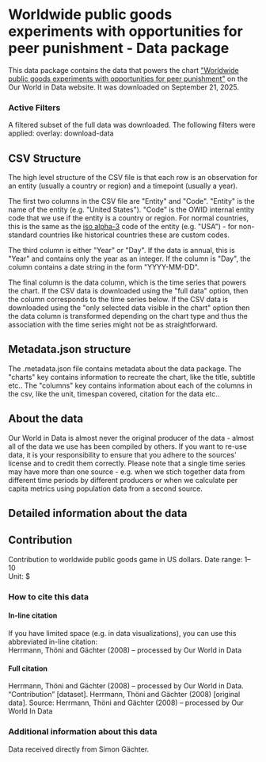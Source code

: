 # Worldwide public goods experiments with opportunities for peer punishment - Data package

This data package contains the data that powers the chart ["Worldwide public goods experiments with opportunities for peer punishment"](https://ourworldindata.org/grapher/worldwide-public-goods-experiments-with-opportunities-for-peer-punishment?overlay=download-data&v=1&csvType=filtered&useColumnShortNames=false) on the Our World in Data website. It was downloaded on September 21, 2025.

### Active Filters

A filtered subset of the full data was downloaded. The following filters were applied:
overlay: download-data

## CSV Structure

The high level structure of the CSV file is that each row is an observation for an entity (usually a country or region) and a timepoint (usually a year).

The first two columns in the CSV file are "Entity" and "Code". "Entity" is the name of the entity (e.g. "United States"). "Code" is the OWID internal entity code that we use if the entity is a country or region. For normal countries, this is the same as the [iso alpha-3](https://en.wikipedia.org/wiki/ISO_3166-1_alpha-3) code of the entity (e.g. "USA") - for non-standard countries like historical countries these are custom codes.

The third column is either "Year" or "Day". If the data is annual, this is "Year" and contains only the year as an integer. If the column is "Day", the column contains a date string in the form "YYYY-MM-DD".

The final column is the data column, which is the time series that powers the chart. If the CSV data is downloaded using the "full data" option, then the column corresponds to the time series below. If the CSV data is downloaded using the "only selected data visible in the chart" option then the data column is transformed depending on the chart type and thus the association with the time series might not be as straightforward.

## Metadata.json structure

The .metadata.json file contains metadata about the data package. The "charts" key contains information to recreate the chart, like the title, subtitle etc.. The "columns" key contains information about each of the columns in the csv, like the unit, timespan covered, citation for the data etc..

## About the data

Our World in Data is almost never the original producer of the data - almost all of the data we use has been compiled by others. If you want to re-use data, it is your responsibility to ensure that you adhere to the sources' license and to credit them correctly. Please note that a single time series may have more than one source - e.g. when we stich together data from different time periods by different producers or when we calculate per capita metrics using population data from a second source.

## Detailed information about the data


## Contribution
Contribution to worldwide public goods game in US dollars.
Date range: 1–10  
Unit: $  


### How to cite this data

#### In-line citation
If you have limited space (e.g. in data visualizations), you can use this abbreviated in-line citation:  
Herrmann, Thöni and Gächter (2008) – processed by Our World in Data

#### Full citation
Herrmann, Thöni and Gächter (2008) – processed by Our World in Data. “Contribution” [dataset]. Herrmann, Thöni and Gächter (2008) [original data].
Source: Herrmann, Thöni and Gächter (2008) – processed by Our World In Data

### Additional information about this data
Data received directly from Simon Gächter.


    